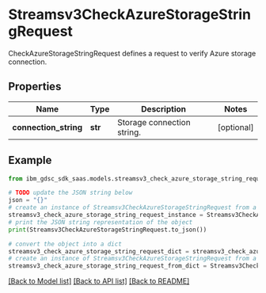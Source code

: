 # Streamsv3CheckAzureStorageStringRequest

CheckAzureStorageStringRequest defines a request to verify Azure storage connection.

## Properties

Name | Type | Description | Notes
------------ | ------------- | ------------- | -------------
**connection_string** | **str** | Storage connection string. | [optional] 

## Example

```python
from ibm_gdsc_sdk_saas.models.streamsv3_check_azure_storage_string_request import Streamsv3CheckAzureStorageStringRequest

# TODO update the JSON string below
json = "{}"
# create an instance of Streamsv3CheckAzureStorageStringRequest from a JSON string
streamsv3_check_azure_storage_string_request_instance = Streamsv3CheckAzureStorageStringRequest.from_json(json)
# print the JSON string representation of the object
print(Streamsv3CheckAzureStorageStringRequest.to_json())

# convert the object into a dict
streamsv3_check_azure_storage_string_request_dict = streamsv3_check_azure_storage_string_request_instance.to_dict()
# create an instance of Streamsv3CheckAzureStorageStringRequest from a dict
streamsv3_check_azure_storage_string_request_from_dict = Streamsv3CheckAzureStorageStringRequest.from_dict(streamsv3_check_azure_storage_string_request_dict)
```
[[Back to Model list]](../README.md#documentation-for-models) [[Back to API list]](../README.md#documentation-for-api-endpoints) [[Back to README]](../README.md)


